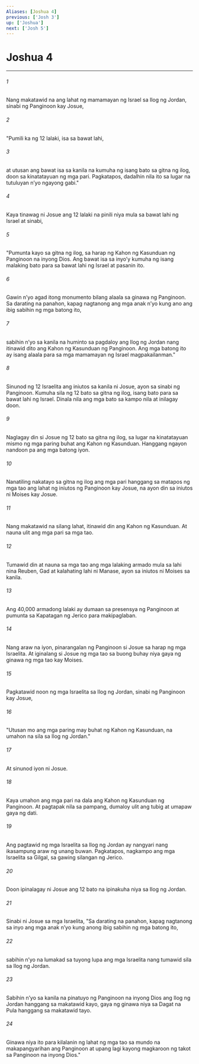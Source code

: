 ```yaml
---
Aliases: [Joshua 4]
previous: ['Josh 3']
up: ['Joshua']
next: ['Josh 5']
---
```

# Joshua 4

***

###### 1
Nang makatawid na ang lahat ng mamamayan ng Israel sa Ilog ng Jordan, sinabi ng Panginoon kay Josue, 

###### 2
"Pumili ka ng 12 lalaki, isa sa bawat lahi, 

###### 3
at utusan ang bawat isa sa kanila na kumuha ng isang bato sa gitna ng ilog, doon sa kinatatayuan ng mga pari. Pagkatapos, dadalhin nila ito sa lugar na tutuluyan nʼyo ngayong gabi." 

###### 4
Kaya tinawag ni Josue ang 12 lalaki na pinili niya mula sa bawat lahi ng Israel at sinabi, 

###### 5
"Pumunta kayo sa gitna ng ilog, sa harap ng Kahon ng Kasunduan ng Panginoon na inyong Dios. Ang bawat isa sa inyoʼy kumuha ng isang malaking bato para sa bawat lahi ng Israel at pasanin ito. 

###### 6
Gawin nʼyo agad itong monumento bilang alaala sa ginawa ng Panginoon. Sa darating na panahon, kapag nagtanong ang mga anak nʼyo kung ano ang ibig sabihin ng mga batong ito, 

###### 7
sabihin nʼyo sa kanila na huminto sa pagdaloy ang Ilog ng Jordan nang itinawid dito ang Kahon ng Kasunduan ng Panginoon. Ang mga batong ito ay isang alaala para sa mga mamamayan ng Israel magpakailanman." 

###### 8
Sinunod ng 12 Israelita ang iniutos sa kanila ni Josue, ayon sa sinabi ng Panginoon. Kumuha sila ng 12 bato sa gitna ng ilog, isang bato para sa bawat lahi ng Israel. Dinala nila ang mga bato sa kampo nila at inilagay doon. 

###### 9
Naglagay din si Josue ng 12 bato sa gitna ng ilog, sa lugar na kinatatayuan mismo ng mga paring buhat ang Kahon ng Kasunduan. Hanggang ngayon nandoon pa ang mga batong iyon. 

###### 10
Nanatiling nakatayo sa gitna ng ilog ang mga pari hanggang sa matapos ng mga tao ang lahat ng iniutos ng Panginoon kay Josue, na ayon din sa iniutos ni Moises kay Josue. 

###### 11
Nang makatawid na silang lahat, itinawid din ang Kahon ng Kasunduan. At nauna ulit ang mga pari sa mga tao. 

###### 12
Tumawid din at nauna sa mga tao ang mga lalaking armado mula sa lahi nina Reuben, Gad at kalahating lahi ni Manase, ayon sa iniutos ni Moises sa kanila. 

###### 13
Ang 40,000 armadong lalaki ay dumaan sa presensya ng Panginoon at pumunta sa Kapatagan ng Jerico para makipaglaban. 

###### 14
Nang araw na iyon, pinarangalan ng Panginoon si Josue sa harap ng mga Israelita. At iginalang si Josue ng mga tao sa buong buhay niya gaya ng ginawa ng mga tao kay Moises. 

###### 15
Pagkatawid noon ng mga Israelita sa Ilog ng Jordan, sinabi ng Panginoon kay Josue, 

###### 16
"Utusan mo ang mga paring may buhat ng Kahon ng Kasunduan, na umahon na sila sa Ilog ng Jordan." 

###### 17
At sinunod iyon ni Josue. 

###### 18
Kaya umahon ang mga pari na dala ang Kahon ng Kasunduan ng Panginoon. At pagtapak nila sa pampang, dumaloy ulit ang tubig at umapaw gaya ng dati. 

###### 19
Ang pagtawid ng mga Israelita sa Ilog ng Jordan ay nangyari nang ikasampung araw ng unang buwan. Pagkatapos, nagkampo ang mga Israelita sa Gilgal, sa gawing silangan ng Jerico. 

###### 20
Doon ipinalagay ni Josue ang 12 bato na ipinakuha niya sa Ilog ng Jordan. 

###### 21
Sinabi ni Josue sa mga Israelita, "Sa darating na panahon, kapag nagtanong sa inyo ang mga anak nʼyo kung anong ibig sabihin ng mga batong ito, 

###### 22
sabihin nʼyo na lumakad sa tuyong lupa ang mga Israelita nang tumawid sila sa Ilog ng Jordan. 

###### 23
Sabihin nʼyo sa kanila na pinatuyo ng Panginoon na inyong Dios ang Ilog ng Jordan hanggang sa makatawid kayo, gaya ng ginawa niya sa Dagat na Pula hanggang sa makatawid tayo. 

###### 24
Ginawa niya ito para kilalanin ng lahat ng mga tao sa mundo na makapangyarihan ang Panginoon at upang lagi kayong magkaroon ng takot sa Panginoon na inyong Dios."
